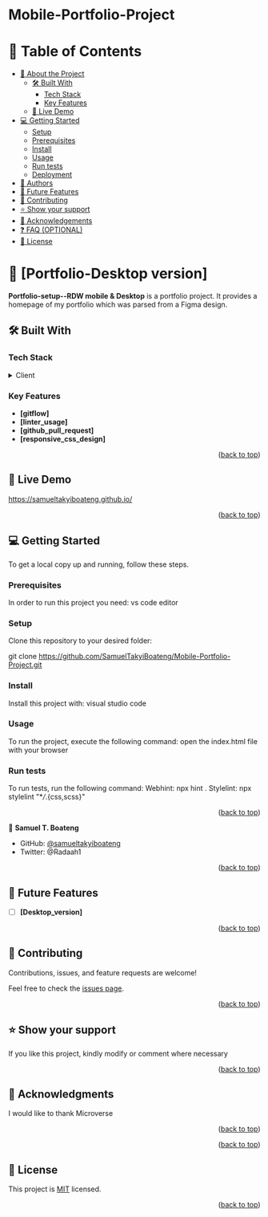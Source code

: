 # Mobile-Portfolio-Project

# 📗 Table of Contents

- [📖 About the Project](#about-project)
  - [🛠 Built With](#built-with)
    - [Tech Stack](#tech-stack)
    - [Key Features](#key-features)
  - [🚀 Live Demo](#live-demo)
- [💻 Getting Started](#getting-started)
  - [Setup](#setup)
  - [Prerequisites](#prerequisites)
  - [Install](#install)
  - [Usage](#usage)
  - [Run tests](#run-tests)
  - [Deployment](#triangular_flag_on_post-deployment)
- [👥 Authors](#authors)
- [🔭 Future Features](#future-features)
- [🤝 Contributing](#contributing)
- [⭐️ Show your support](#support)
- [🙏 Acknowledgements](#acknowledgements)
- [❓ FAQ (OPTIONAL)](#faq)
- [📝 License](#license)

# 📖 [Portfolio-Desktop version] <a name="about-project"></a>

**Portfolio-setup--RDW mobile & Desktop** is a portfolio project. It provides a homepage of my portfolio which was parsed from a Figma design.

## 🛠 Built With <a name="built-with"></a>

### Tech Stack <a name="tech-stack"></a>

<details>
  <summary>Client</summary>
  <ul>
     <li>HTML</li>
    <li>CSS</li>
  </ul>
</details>

### Key Features <a name="key-features"></a>

- **[gitflow]**
- **[linter_usage]**
- **[github_pull_request]**
- **[responsive_css_design]**

<p align="right">(<a href="#readme-top">back to top</a>)</p>

## 🚀 Live Demo <a name="live-demo"></a>

https://samueltakyiboateng.github.io/

<p align="right">(<a href="#readme-top">back to top</a>)</p>

## 💻 Getting Started <a name="getting-started"></a>

To get a local copy up and running, follow these steps.

### Prerequisites

In order to run this project you need: vs code editor

### Setup

Clone this repository to your desired folder:

git clone https://github.com/SamuelTakyiBoateng/Mobile-Portfolio-Project.git

### Install

Install this project with: visual studio code

### Usage

To run the project, execute the following command:
open the index.html file with your browser

### Run tests

To run tests, run the following command:
Webhint: npx hint .
Stylelint: npx stylelint "\*_/_.{css,scss}"

<p align="right">(<a href="#readme-top">back to top</a>)</p>

👤 **Samuel T. Boateng**

- GitHub: [@samueltakyiboateng](https://github.com/samueltakyiboateng)
- Twitter: @Radaah1
<p align="right">(<a href="#readme-top">back to top</a>)</p>

## 🔭 Future Features <a name="future-features"></a>

- [ ] **[Desktop_version]**

<p align="right">(<a href="#readme-top">back to top</a>)</p>

## 🤝 Contributing <a name="contributing"></a>

Contributions, issues, and feature requests are welcome!

Feel free to check the [issues page](../../issues/).

<p align="right">(<a href="#readme-top">back to top</a>)</p>

## ⭐️ Show your support <a name="support"></a>

If you like this project, kindly modify or comment where necessary

<p align="right">(<a href="#readme-top">back to top</a>)</p>

## 🙏 Acknowledgments <a name="acknowledgements"></a>

I would like to thank Microverse

<p align="right">(<a href="#readme-top">back to top</a>)</p>

<p align="right">(<a href="#readme-top">back to top</a>)</p>

## 📝 License <a name="license"></a>

This project is [MIT](./MIT.md) licensed.

<p align="right">(<a href="#readme-top">back to top</a>)</p>
